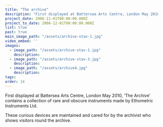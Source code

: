 ```yaml
---
title: "The archive"
description: "First displayed at Battersea Arts Centre, London May 2010, ‘The Archive’ contains a collection of rare and obscure instruments made by Ethometric Instruments Ltd."
project_date: 2006-11-01T00:00:00.000Z
project_to_date: 2006-12-01T00:00:00.000Z
list: true
past: true
main_image_path: "/assets/archive-stav-1.jpg"
video_embed: ''
images:
  - image_path: "/assets/archive-stav-1.jpg"
    description:
  - image_path: "/assets/archive-stav-3.jpg"
    description:
  - image_path: "/assets/archive4.jpg"
    description:
tags:
order: 14
---
```

First displayed at Battersea Arts Centre, London May 2010, ‘The Archive’ contains a collection of rare and obscure instruments made by Ethometric Instruments Ltd.

These curious devices are maintained and cared for by the archivist who shows visitors round the archive.